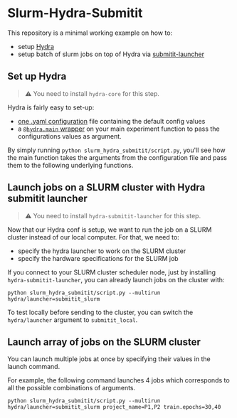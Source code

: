 # Slurm-Hydra-Submitit

This repository is a minimal working example on how to:

- setup [Hydra](https://github.com/facebookresearch/hydra)
- setup batch of slurm jobs on top of Hydra via
  [submitit-launcher](https://hydra.cc/docs/next/plugins/submitit_launcher/)

## Set up Hydra

> :warning: You need to install `hydra-core` for this step.

Hydra is fairly easy to set-up:

- [one .yaml configuration](./slurm_hydra_submitit/configuration.yaml)
  file containing the default config values
- a [`@hydra.main` wrapper](./slurm_hydra_submitit/script.py#L15) on your
  main experiment function to pass the configurations values as argument.

By simply running `python slurm_hydra_submitit/script.py`, you'll see
how the main function takes the arguments from the configuration file and pass
them to the following underlying functions.

## Launch jobs on a SLURM cluster with Hydra submitit launcher

> :warning: You need to install `hydra-submitit-launcher` for this step.

Now that our Hydra conf is setup, we want to run the job on a SLURM cluster
instead of our local computer. For that, we need to:

- specify the hydra launcher to work on the SLURM cluster
- specify the hardware specifications for the SLURM job

If you connect to your SLURM cluster scheduler node, just by installing
`hydra-submitit-launcher`, you can already launch jobs on the cluster with:

`python slurm_hydra_submitit/script.py --multirun hydra/launcher=submitit_slurm`

To test locally before sending to the cluster, you can switch the `hydra/launcher`
argument to `submitit_local`.

## Launch array of jobs on the SLURM cluster

You can launch multiple jobs at once by specifying their values in the launch command.

For example, the following command launches 4 jobs which corresponds to all
the possible combinations of arguments.

`python slurm_hydra_submitit/script.py --multirun hydra/launcher=submitit_slurm project_name=P1,P2 train.epochs=30,40`
